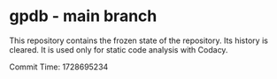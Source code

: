# gpdb - main branch

This repository contains the frozen state of the repository.
Its history is cleared. It is used only for static code
analysis with Codacy.

Commit Time: 1728695234